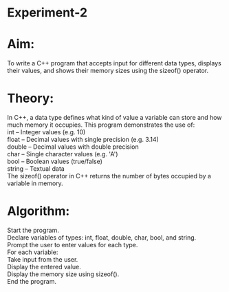 # Experiment-2

# Aim:<br>
To write a C++ program that accepts input for different data types, displays their values, and shows their memory sizes using the sizeof() operator.<br>

# Theory:
In C++, a data type defines what kind of value a variable can store and how much memory it occupies. This program demonstrates the use of:<br>
int – Integer values (e.g. 10)<br>
float – Decimal values with single precision (e.g. 3.14)<br>
double – Decimal values with double precision<br>
char – Single character values (e.g. 'A')<br>
bool – Boolean values (true/false)<br>
string – Textual data<br>
The sizeof() operator in C++ returns the number of bytes occupied by a variable in memory.<br>

# Algorithm:<br>
Start the program.<br>
Declare variables of types: int, float, double, char, bool, and string.<br>
Prompt the user to enter values for each type.<br>
For each variable:<br>
Take input from the user.<br>
Display the entered value.<br>
Display the memory size using sizeof().<br>
End the program.<br>
